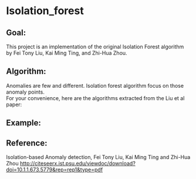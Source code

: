 # Isolation_forest
## Goal:
This project is an implementation of the original Isolation Forest algorithm by Fei Tony Liu, Kai Ming Ting, and Zhi-Hua Zhou.
## Algorithm:
Anomalies are few and different. Isolation forest algorithm focus on those anomaly points.                       
For your convenience, here are the algorithms extracted from the Liu et al paper:


## Example:

## Reference:
Isolation-based Anomaly detection, Fei Tony Liu, Kai Ming Ting and Zhi-Hua Zhou http://citeseerx.ist.psu.edu/viewdoc/download?doi=10.1.1.673.5779&rep=rep1&type=pdf
